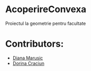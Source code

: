 # AcoperireConvexa
Proiectul la geometrie pentru facultate

# Contributors:
- [Diana Marusic](https://github.com/mdiannna)
- [Dorina Craciun](https://github.com/dorinacraciun)
